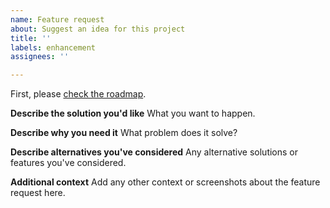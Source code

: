 ```yaml
---
name: Feature request
about: Suggest an idea for this project
title: ''
labels: enhancement
assignees: ''

---
```


First, please [check the roadmap](https://kitswas.github.io/VirtualGamePad/Roadmap.html).

**Describe the solution you'd like**
What you want to happen.

**Describe why you need it**
What problem does it solve?

**Describe alternatives you've considered**
Any alternative solutions or features you've considered.

**Additional context**
Add any other context or screenshots about the feature request here.
